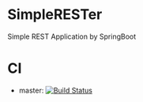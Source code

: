 # SimpleRESTer
Simple REST Application by SpringBoot

# CI
- master: [![Build Status](https://travis-ci.org/kojisaiki/SimpleRESTer.svg?branch=master)](https://travis-ci.org/kojisaiki/SimpleRESTer)
